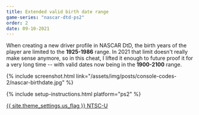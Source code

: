 ```yaml
---
title: Extended valid birth date range
game-series: "nascar-dtd-ps2"
order: 2
date: 09-10-2021
---
```


When creating a new driver profile in NASCAR DtD, the birth years of the player are limited
to the **1925-1986** range. In 2021 that limit doesn't really make sense anymore,
so in this cheat, I lifted it enough to future proof it for a very long time -- with valid dates now being in the **1900-2100** range.

{% include screenshot.html link="/assets/img/posts/console-codes-2/nascar-birthdate.jpg" %}

{% include setup-instructions.html platform="ps2" %}

<a href="https://github.com/CookiePLMonster/Console-Cheat-Codes/blob/master/PS2/NASCAR%20Dirt%20to%20Daytona/Extended%20valid%20birth%20date%20range/2EA87CC5_birthdate.pnach" class="button" role="button" target="_blank">{{ site.theme_settings.us_flag }} NTSC-U</a>

